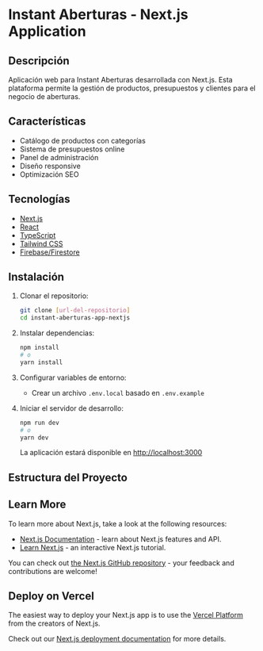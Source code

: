 # Instant Aberturas - Next.js Application

## Descripción

Aplicación web para Instant Aberturas desarrollada con Next.js. Esta plataforma permite la gestión de productos, presupuestos y clientes para el negocio de aberturas.

## Características

- Catálogo de productos con categorías
- Sistema de presupuestos online
- Panel de administración
- Diseño responsive
- Optimización SEO

## Tecnologías

- [Next.js](https://nextjs.org/)
- [React](https://reactjs.org/)
- [TypeScript](https://www.typescriptlang.org/)
- [Tailwind CSS](https://tailwindcss.com/)
- [Firebase/Firestore](https://firebase.google.com/docs/firestore)

## Instalación

1. Clonar el repositorio:

   ```bash
   git clone [url-del-repositorio]
   cd instant-aberturas-app-nextjs
   ```

2. Instalar dependencias:

   ```bash
   npm install
   # o
   yarn install
   ```

3. Configurar variables de entorno:

   - Crear un archivo `.env.local` basado en `.env.example`

4. Iniciar el servidor de desarrollo:

   ```bash
   npm run dev
   # o
   yarn dev
   ```

   La aplicación estará disponible en [http://localhost:3000](http://localhost:3000)

## Estructura del Proyecto

## Learn More

To learn more about Next.js, take a look at the following resources:

- [Next.js Documentation](https://nextjs.org/docs) - learn about Next.js features and API.
- [Learn Next.js](https://nextjs.org/learn) - an interactive Next.js tutorial.

You can check out [the Next.js GitHub repository](https://github.com/vercel/next.js) - your feedback and contributions are welcome!

## Deploy on Vercel

The easiest way to deploy your Next.js app is to use the [Vercel Platform](https://vercel.com/new?utm_medium=default-template&filter=next.js&utm_source=create-next-app&utm_campaign=create-next-app-readme) from the creators of Next.js.

Check out our [Next.js deployment documentation](https://nextjs.org/docs/app/building-your-application/deploying) for more details.

#
